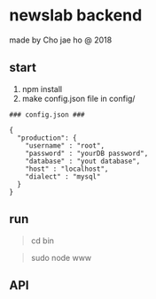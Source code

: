 # newslab backend

made by Cho jae ho @ 2018


## start
 1. npm install
 2. make config.json file in config/

~~~
### config.json ###

{
  "production": {
    "username" : "root",
    "password" : "yourDB password",
    "database" : "yout database",
    "host" : "localhost",
    "dialect" : "mysql"
  }
}
~~~

## run
> cd bin

> sudo node www

## API
